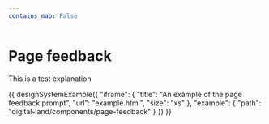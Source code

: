 ```yaml
---
contains_map: False
---
```

# Page feedback

This is a test explanation

{{ designSystemExample({
    "iframe": {
      "title": "An example of the page feedback prompt",
      "url": "example.html",
      "size": "xs"
    },
    "example": {
        "path": "digital-land/components/page-feedback"
    }
}) }}
